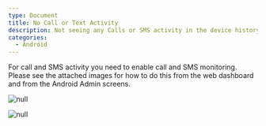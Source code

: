 ```yaml
---
type: Document
title: No Call or Text Activity
description: Not seeing any Calls or SMS activity in the device history?
categories:
  - Android
---
```

For call and SMS activity you need to enable call and SMS monitoring.  Please see the attached images for how to do this from the web dashboard and from the Android Admin screens.

![null](/help/img/uploads/9uhmqu7b3o4d42frpcs9392fam4b070du26q50zx0vbtiup94x.png)

![null](/help/img/uploads/8ue94v91uv8uakudwycrz2ds7ectf1tmshdfu173pdth7vz0f8.png)
